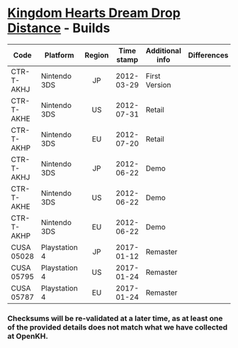 # [Kingdom Hearts Dream Drop Distance](index.md) - Builds

| Code       | Platform      | Region | Time stamp | Additional info | Differences               | Checksum            |
|------------|---------------|:------:|------------|-----------------|---------------------------|---------------------|
| CTR-T-AKHJ | Nintendo 3DS  | JP     | 2012-03-29 | First Version   |                           | https://v.gd/wuR1n7 |
| CTR-T-AKHE | Nintendo 3DS  | US     | 2012-07-31 | Retail          |                           | https://v.gd/YmNriS |
| CTR-T-AKHP | Nintendo 3DS  | EU     | 2012-07-20 | Retail          |                           | https://v.gd/95agkt |
| CTR-T-AKHJ | Nintendo 3DS  | JP     | 2012-06-22 | Demo            |                           |                     |
| CTR-T-AKHE | Nintendo 3DS  | US     | 2012-06-22 | Demo            |                           |                     |
| CTR-T-AKHP | Nintendo 3DS  | EU     | 2012-06-22 | Demo            |                           |                     |
| CUSA 05028 | Playstation 4 | JP     | 2017-01-12 | Remaster        |                           |                     |
| CUSA 05795 | Playstation 4 | US     | 2017-01-24 | Remaster        |                           |                     |
| CUSA 05787 | Playstation 4 | EU     | 2017-01-24 | Remaster        |                           |                     |

### Checksums will be re-validated at a later time, as at least one of the provided details does not match what we have collected at OpenKH.
